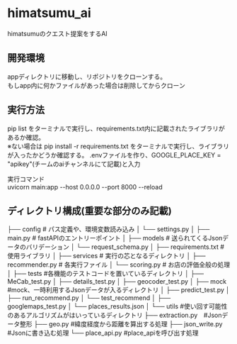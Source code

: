 # himatsumu_ai
himatsumuのクエスト提案をするAI

## 開発環境
appディレクトリに移動し、リポジトリをクローンする。  
もしapp内に何かファイルがあった場合は削除してからクローン

## 実行方法
pip list をターミナルで実行し、requirements.txt内に記載されたライブラリがあるか確認。  
※ない場合は pip install -r requirements.txt をターミナルで実行し、ライブラリが入ったかどうか確認する。
.envファイルを作り、GOOGLE_PLACE_KEY = "apikey"(チームのaiチャンネルにて記載)と入力

実行コマンド  
uvicorn main:app --host 0.0.0.0 --port 8000 --reload 

## ディレクトリ構成(重要な部分のみ記載)
├── config      # パス定義や、環境変数読み込み
│   └── settings.py
│
├── main.py     # fastAPIのエントリーポイント
│
├── models      # 送られてくるJsonデータのバリデーション
│   └── request_schema.py
│
├── requirements.txt    # 使用ライブラリ
│
├── services    # 実行の芯となるディレクトリ 
│   ├── recommender.py      # 各実行ファイル
│   └── scoring.py      # お店の評価全般の処理
│
├── tests       #各機能のテストコードを置いているディレクトリ
│   ├── MeCab_test.py
│   ├── details_test.py
│   ├── geocoder_test.py
│   ├── mock        #mock、一時利用するJsonデータが入るディレクトリ
│   ├── predict_test.py
│   ├── run_recommend.py
│   └── test_recommend
│       ├── googlemaps_test.py
│       └── places_results.json
│
└── utils       #使い回す可能性のあるアルゴリズムがはいっているディレクトリ
    ├── extraction.py　#Jsonデータ整形
    ├── geo.py      #緯度経度から距離を算出する処理
    ├── json_write.py #Jsonに書き込む処理
    └── place_api.py        #place_apiを呼び出す処理